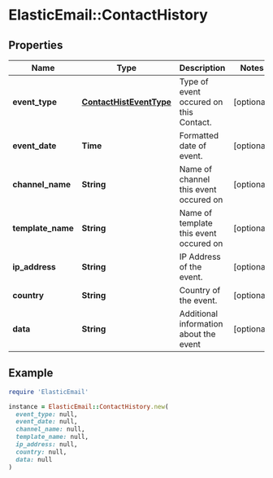 # ElasticEmail::ContactHistory

## Properties

| Name | Type | Description | Notes |
| ---- | ---- | ----------- | ----- |
| **event_type** | [**ContactHistEventType**](ContactHistEventType.md) | Type of event occured on this Contact. | [optional] |
| **event_date** | **Time** | Formatted date of event. | [optional] |
| **channel_name** | **String** | Name of channel this event occured on | [optional] |
| **template_name** | **String** | Name of template this event occured on | [optional] |
| **ip_address** | **String** | IP Address of the event. | [optional] |
| **country** | **String** | Country of the event. | [optional] |
| **data** | **String** | Additional information about the event | [optional] |

## Example

```ruby
require 'ElasticEmail'

instance = ElasticEmail::ContactHistory.new(
  event_type: null,
  event_date: null,
  channel_name: null,
  template_name: null,
  ip_address: null,
  country: null,
  data: null
)
```

